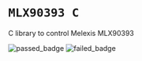 # `MLX90393 C`

C library to control Melexis MLX90393


![passed_badge](https://img.shields.io/endpoint?url=https://gist.githubusercontent.com/n0rbb/ce4569d6e76a307b65ea7f084baa2399/raw/passedbadge.json) ![failed_badge](https://img.shields.io/endpoint?url=https://gist.githubusercontent.com/n0rbb/ce4569d6e76a307b65ea7f084baa2399/raw/failedbadge.json)